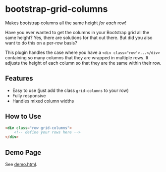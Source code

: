 # bootstrap-grid-columns
Makes bootstrap columns all the same height *for each* row!

Have you ever wanted to get the columns in your Bootstrap grid all the same height? Yes, there are solutions for that out there. But did you also want to do this on a per-row basis?

This plugin handles the case where you have a `<div class="row">...</div>` containing so many columns that they are wrapped in multiple rows. It adjusts the height of each column so that they are the same within their row.

## Features

* Easy to use (just add the class `grid-columns` to your row)
* Fully responsive
* Handles mixed column widths

## How to Use

```html
<div class="row grid-columns">
	<!-- define your rows here -->
</div>
```

## Demo Page

See [demo.html](http://htmlpreview.github.io/?https://github.com/jorunkel/bootstrap-grid-columns/blob/master/demo.html).

